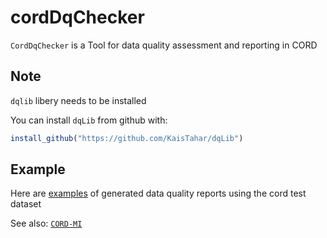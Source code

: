 # cordDqChecker
`CordDqChecker` is a Tool for data quality assessment and reporting in CORD

## Note
`dqlib` libery needs to be installed

You can install `dqLib` from github with:
``` r
install_github("https://github.com/KaisTahar/dqLib")
```

## Example

Here are [examples](https://github.com/KaisTahar/cordDqChecker/tree/master/Data/Export) of generated data quality reports using the cord test dataset

See also: [`CORD-MI`](https://www.medizininformatik-initiative.de/de/CORD)

